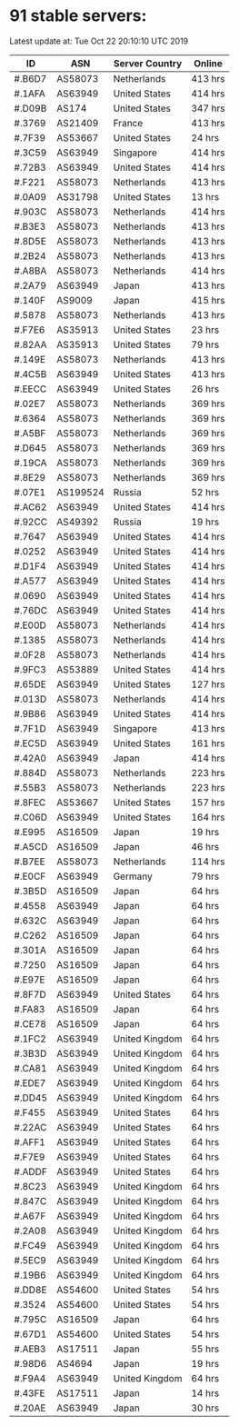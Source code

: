 # 91 stable servers:

Latest update at: Tue Oct 22 20:10:10 UTC 2019

| ID | ASN | Server Country | Online |
| -- | --- | -------------- | ------ |
| #.B6D7 | AS58073 | Netherlands | 413 hrs |
| #.1AFA | AS63949 | United States | 414 hrs |
| #.D09B | AS174 | United States | 347 hrs |
| #.3769 | AS21409 | France | 413 hrs |
| #.7F39 | AS53667 | United States | 24 hrs |
| #.3C59 | AS63949 | Singapore | 414 hrs |
| #.72B3 | AS63949 | United States | 414 hrs |
| #.F221 | AS58073 | Netherlands | 413 hrs |
| #.0A09 | AS31798 | United States | 13 hrs |
| #.903C | AS58073 | Netherlands | 414 hrs |
| #.B3E3 | AS58073 | Netherlands | 413 hrs |
| #.8D5E | AS58073 | Netherlands | 413 hrs |
| #.2B24 | AS58073 | Netherlands | 413 hrs |
| #.A8BA | AS58073 | Netherlands | 414 hrs |
| #.2A79 | AS63949 | Japan | 413 hrs |
| #.140F | AS9009 | Japan | 415 hrs |
| #.5878 | AS58073 | Netherlands | 413 hrs |
| #.F7E6 | AS35913 | United States | 23 hrs |
| #.82AA | AS35913 | United States | 79 hrs |
| #.149E | AS58073 | Netherlands | 413 hrs |
| #.4C5B | AS63949 | United States | 413 hrs |
| #.EECC | AS63949 | United States | 26 hrs |
| #.02E7 | AS58073 | Netherlands | 369 hrs |
| #.6364 | AS58073 | Netherlands | 369 hrs |
| #.A5BF | AS58073 | Netherlands | 369 hrs |
| #.D645 | AS58073 | Netherlands | 369 hrs |
| #.19CA | AS58073 | Netherlands | 369 hrs |
| #.8E29 | AS58073 | Netherlands | 369 hrs |
| #.07E1 | AS199524 | Russia | 52 hrs |
| #.AC62 | AS63949 | United States | 414 hrs |
| #.92CC | AS49392 | Russia | 19 hrs |
| #.7647 | AS63949 | United States | 414 hrs |
| #.0252 | AS63949 | United States | 414 hrs |
| #.D1F4 | AS63949 | United States | 414 hrs |
| #.A577 | AS63949 | United States | 414 hrs |
| #.0690 | AS63949 | United States | 414 hrs |
| #.76DC | AS63949 | United States | 414 hrs |
| #.E00D | AS58073 | Netherlands | 414 hrs |
| #.1385 | AS58073 | Netherlands | 414 hrs |
| #.0F28 | AS58073 | Netherlands | 414 hrs |
| #.9FC3 | AS53889 | United States | 414 hrs |
| #.65DE | AS63949 | United States | 127 hrs |
| #.013D | AS58073 | Netherlands | 414 hrs |
| #.9B86 | AS63949 | United States | 414 hrs |
| #.7F1D | AS63949 | Singapore | 413 hrs |
| #.EC5D | AS63949 | United States | 161 hrs |
| #.42A0 | AS63949 | Japan | 414 hrs |
| #.884D | AS58073 | Netherlands | 223 hrs |
| #.55B3 | AS58073 | Netherlands | 223 hrs |
| #.8FEC | AS53667 | United States | 157 hrs |
| #.C06D | AS63949 | United States | 164 hrs |
| #.E995 | AS16509 | Japan | 19 hrs |
| #.A5CD | AS16509 | Japan | 46 hrs |
| #.B7EE | AS58073 | Netherlands | 114 hrs |
| #.E0CF | AS63949 | Germany | 79 hrs |
| #.3B5D | AS16509 | Japan | 64 hrs |
| #.4558 | AS63949 | Japan | 64 hrs |
| #.632C | AS63949 | Japan | 64 hrs |
| #.C262 | AS16509 | Japan | 64 hrs |
| #.301A | AS16509 | Japan | 64 hrs |
| #.7250 | AS16509 | Japan | 64 hrs |
| #.E97E | AS16509 | Japan | 64 hrs |
| #.8F7D | AS63949 | United States | 64 hrs |
| #.FA83 | AS16509 | Japan | 64 hrs |
| #.CE78 | AS16509 | Japan | 64 hrs |
| #.1FC2 | AS63949 | United Kingdom | 64 hrs |
| #.3B3D | AS63949 | United Kingdom | 64 hrs |
| #.CA81 | AS63949 | United Kingdom | 64 hrs |
| #.EDE7 | AS63949 | United Kingdom | 64 hrs |
| #.DD45 | AS63949 | United Kingdom | 64 hrs |
| #.F455 | AS63949 | United States | 64 hrs |
| #.22AC | AS63949 | United States | 64 hrs |
| #.AFF1 | AS63949 | United States | 64 hrs |
| #.F7E9 | AS63949 | United States | 64 hrs |
| #.ADDF | AS63949 | United States | 64 hrs |
| #.8C23 | AS63949 | United Kingdom | 64 hrs |
| #.847C | AS63949 | United Kingdom | 64 hrs |
| #.A67F | AS63949 | United Kingdom | 64 hrs |
| #.2A08 | AS63949 | United Kingdom | 64 hrs |
| #.FC49 | AS63949 | United Kingdom | 64 hrs |
| #.5EC9 | AS63949 | United Kingdom | 64 hrs |
| #.19B6 | AS63949 | United Kingdom | 64 hrs |
| #.DD8E | AS54600 | United States | 54 hrs |
| #.3524 | AS54600 | United States | 54 hrs |
| #.795C | AS16509 | Japan | 64 hrs |
| #.67D1 | AS54600 | United States | 54 hrs |
| #.AEB3 | AS17511 | Japan | 55 hrs |
| #.98D6 | AS4694 | Japan | 19 hrs |
| #.F9A4 | AS63949 | United Kingdom | 64 hrs |
| #.43FE | AS17511 | Japan | 14 hrs |
| #.20AE | AS63949 | Japan | 30 hrs |

